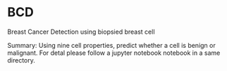 # BCD
Breast Cancer Detection using biopsied breast cell

Summary: 
Using nine cell properties, predict whether a cell is benign or malignant. For
detal please follow a jupyter notebook notebook in a same directory.  

